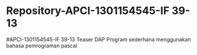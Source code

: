 # Repository-APCI-1301154545-IF 39-13
#APCI-1301154545-IF 39-13
            Teaser DAP 
            Program sederhana menggunakan bahasa pemrograman pascal
